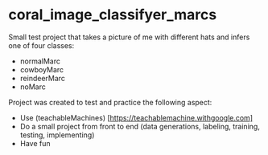 # coral_image_classifyer_marcs
Small test project that takes a picture of me with different hats and infers one of four classes:
- normalMarc
- cowboyMarc
- reindeerMarc
- noMarc

Project was created to test and practice the following aspect:
- Use (teachableMachines) [https://teachablemachine.withgoogle.com]
- Do a small project from front to end (data generations, labeling, training, testing, implementing)
- Have fun
